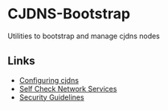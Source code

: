 # CJDNS-Bootstrap

Utilities to bootstrap and manage cjdns nodes

## Links

* [Configuring cjdns](https://docs.meshwith.me/config/configure.html)
* [Self Check Network Services](https://docs.meshwith.me/config/network-services.html)
* [Security Guidelines](https://docs.meshwith.me/cjdns/operator-guidelines.html)